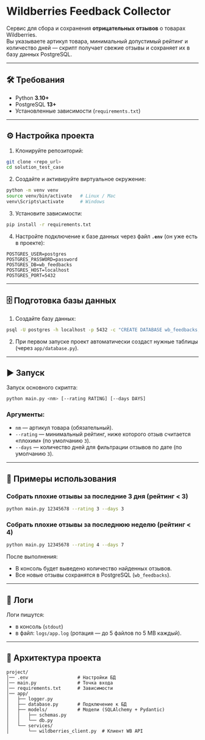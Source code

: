 # Wildberries Feedback Collector

Сервис для сбора и сохранения **отрицательных отзывов** о товарах Wildberries.  
Вы указываете артикул товара, минимальный допустимый рейтинг и количество дней — скрипт получает свежие отзывы и сохраняет их в базу данных PostgreSQL.

---

## 🛠 Требования

- Python **3.10+**
- PostgreSQL **13+**
- Установленные зависимости (`requirements.txt`)

---

## ⚙️ Настройка проекта

1. Клонируйте репозиторий:

```bash
git clone <repo_url>
cd solution_test_case
```

2. Создайте и активируйте виртуальное окружение:

```bash
python -m venv venv
source venv/bin/activate   # Linux / Mac
venv\Scripts\activate      # Windows
```

3. Установите зависимости:

```bash
pip install -r requirements.txt
```

4. Настройте подключение к базе данных через файл **`.env`** (он уже есть в проекте):

```env
POSTGRES_USER=postgres
POSTGRES_PASSWORD=password
POSTGRES_DB=wb_feedbacks
POSTGRES_HOST=localhost
POSTGRES_PORT=5432
```

---

## 🗄 Подготовка базы данных

1. Создайте базу данных:

```bash
psql -U postgres -h localhost -p 5432 -c "CREATE DATABASE wb_feedbacks;"
```

2. При первом запуске проект автоматически создаст нужные таблицы (через `app/database.py`).

---

## ▶️ Запуск

Запуск основного скрипта:

```bash
python main.py <nm> [--rating RATING] [--days DAYS]
```

### Аргументы:
- `nm` — артикул товара (обязательный).
- `--rating` — минимальный рейтинг, ниже которого отзыв считается «плохим» (по умолчанию `3`).
- `--days` — количество дней для фильтрации отзывов по дате (по умолчанию `3`).

---

## 📌 Примеры использования

### Собрать плохие отзывы за последние 3 дня (рейтинг < 3)
```bash
python main.py 12345678 --rating 3 --days 3
```

### Собрать плохие отзывы за последнюю неделю (рейтинг < 4)
```bash
python main.py 12345678 --rating 4 --days 7
```

После выполнения:
- В консоль будет выведено количество найденных отзывов.
- Все новые отзывы сохранятся в PostgreSQL (`wb_feedbacks`).

---

## 📝 Логи

Логи пишутся:
- в консоль (`stdout`)
- в файл: `logs/app.log` (ротация — до 5 файлов по 5 MB каждый).

---

## 📂 Архитектура проекта

```
project/
│── .env                  # Настройки БД
│── main.py               # Точка входа
│── requirements.txt      # Зависимости
│── app/
│   ├── logger.py
│   ├── database.py       # Подключение к БД
│   ├── models/           # Модели (SQLAlchemy + Pydantic)
│   │   ├── schemas.py
│   │   └── db.py
│   └── services/
│       └── wildberries_client.py  # Клиент WB API
